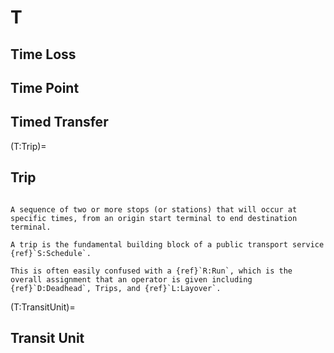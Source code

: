 # T

## Time Loss

## Time Point

## Timed Transfer

(T:Trip)=
## Trip
```{tabbed} Definition

A sequence of two or more stops (or stations) that will occur at specific times, from an origin start terminal to end destination terminal.

A trip is the fundamental building block of a public transport service {ref}`S:Schedule`.

This is often easily confused with a {ref}`R:Run`, which is the overall assignment that an operator is given including {ref}`D:Deadhead`, Trips, and {ref}`L:Layover`.

```
(T:TransitUnit)=
## Transit Unit
